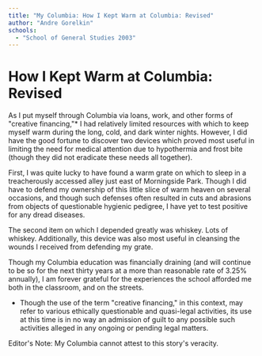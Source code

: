 ```yaml
---
title: "My Columbia: How I Kept Warm at Columbia: Revised"
author: "Andre Gorelkin"
schools:
  - "School of General Studies 2003"
---
```


# How I Kept Warm at Columbia: Revised

As I put myself through Columbia via loans, work, and other forms of  "creative financing,"* I had relatively limited resources with which to keep myself warm during the long, cold, and dark winter nights. However, I did have the good fortune to discover two devices which proved most useful in limiting the need for medical attention due to hypothermia and frost bite (though they did not eradicate these needs all together).

First, I was quite lucky to have found a warm grate on which to sleep in a treacherously accessed alley just east of Morningside Park. Though I did have to defend my ownership of this little slice of warm heaven on several occasions, and though such defenses often resulted in cuts and abrasions from objects of questionable hygienic pedigree, I have yet to test positive for any dread diseases.

The second item on which I depended greatly was whiskey. Lots of whiskey. Additionally, this device was also most useful in cleansing the wounds I received from defending my grate.

Though my Columbia education was financially draining (and will continue to be so for the next thirty years at a more than reasonable rate of 3.25% annually), I am forever grateful for the experiences the school afforded me both in the classroom, and on the streets.

* Though the use of the term "creative financing," in this context, may refer to various ethically questionable and quasi-legal activities, its use at this time is in no way an admission of guilt to any possible such activities alleged in any ongoing or pending legal matters.

Editor's Note: My Columbia cannot attest to this story's veracity.

